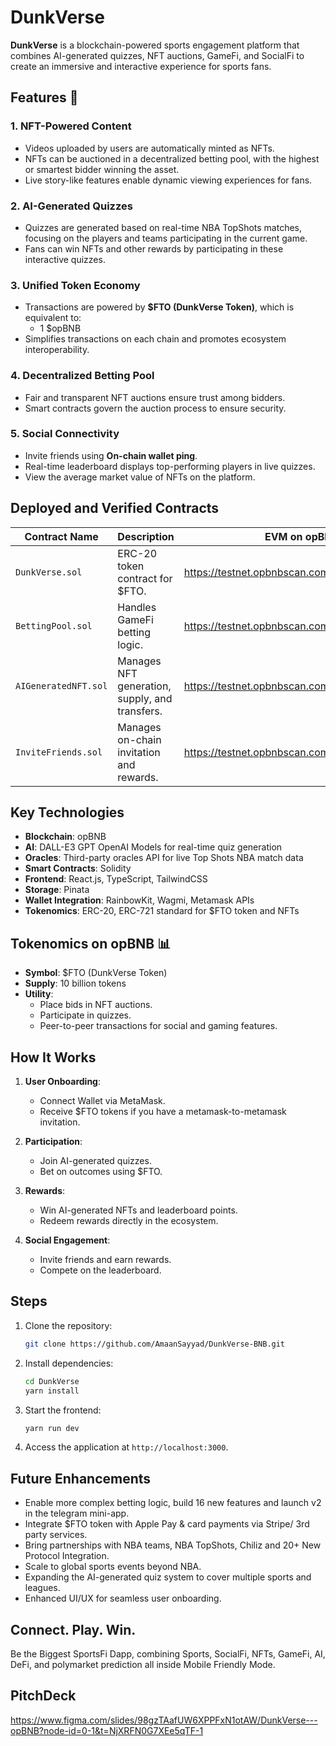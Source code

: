 # DunkVerse

**DunkVerse** is a blockchain-powered sports engagement platform that combines AI-generated quizzes, NFT auctions, GameFi, and SocialFi to create an immersive and interactive experience for sports fans.

## Features 🚀

### 1. **NFT-Powered Content**
- Videos uploaded by users are automatically minted as NFTs.
- NFTs can be auctioned in a decentralized betting pool, with the highest or smartest bidder winning the asset.
- Live story-like features enable dynamic viewing experiences for fans.

### 2. **AI-Generated Quizzes**
- Quizzes are generated based on real-time NBA TopShots matches, focusing on the players and teams participating in the current game.
- Fans can win NFTs and other rewards by participating in these interactive quizzes.

### 3. **Unified Token Economy**
- Transactions are powered by **$FTO (DunkVerse Token)**, which is equivalent to:
  - 1 $opBNB
- Simplifies transactions on each chain and promotes ecosystem interoperability.

### 4. **Decentralized Betting Pool**
- Fair and transparent NFT auctions ensure trust among bidders.
- Smart contracts govern the auction process to ensure security.

### 5. **Social Connectivity**
- Invite friends using **On-chain wallet ping**.
- Real-time leaderboard displays top-performing players in live quizzes.
- View the average market value of NFTs on the platform.

## Deployed and Verified Contracts

| Contract Name        | Description                                   | EVM on opBNB Testnet Deployed and Verified Contract Links                           |
|----------------------|-----------------------------------------------|------------------------------------------------------------------------------------|
| `DunkVerse.sol`      | ERC-20 token contract for $FTO.               | https://testnet.opbnbscan.com/address/0x74F50199618ab213CdBA4b07dd7dd6614DC004B3 |
| `BettingPool.sol`    | Handles GameFi betting logic.                 | https://testnet.opbnbscan.com/address/0xEb2bcb5A262904157B33895C86f7E58e445a1B3F |
| `AIGeneratedNFT.sol` | Manages NFT generation, supply, and transfers.| https://testnet.opbnbscan.com/address/0xb98f9e73748Ac0B5275141E878faB653b4A0cAc8 |
| `InviteFriends.sol`  | Manages on-chain invitation and rewards.      | https://testnet.opbnbscan.com/address/0x4d086aa65A7eA9eB094aEe92E55b9C80052fE6C2 |

## Key Technologies

- **Blockchain**: opBNB
- **AI**: DALL-E3 GPT OpenAI Models for real-time quiz generation
- **Oracles**: Third-party oracles API for live Top Shots NBA match data
- **Smart Contracts**: Solidity
- **Frontend**: React.js, TypeScript, TailwindCSS
- **Storage**: Pinata
- **Wallet Integration**: RainbowKit, Wagmi, Metamask APIs
- **Tokenomics**: ERC-20, ERC-721 standard for $FTO token and NFTs

## Tokenomics on opBNB 📊

- **Symbol**: $FTO (DunkVerse Token)
- **Supply**: 10 billion tokens
- **Utility**:
  - Place bids in NFT auctions.
  - Participate in quizzes.
  - Peer-to-peer transactions for social and gaming features.

## How It Works

1. **User Onboarding**:
   - Connect Wallet via MetaMask.
   - Receive $FTO tokens if you have a metamask-to-metamask invitation.

2. **Participation**:
   - Join AI-generated quizzes.
   - Bet on outcomes using $FTO.

3. **Rewards**:
   - Win AI-generated NFTs and leaderboard points.
   - Redeem rewards directly in the ecosystem.

4. **Social Engagement**:
   - Invite friends and earn rewards.
   - Compete on the leaderboard.

## Steps

1. Clone the repository:
   ```bash
   git clone https://github.com/AmaanSayyad/DunkVerse-BNB.git
   ```
2. Install dependencies:
   ```bash
   cd DunkVerse
   yarn install
   ```
3. Start the frontend:
   ```bash
   yarn run dev
   ```
4. Access the application at `http://localhost:3000`.

## **Future Enhancements**
- Enable more complex betting logic, build 16 new features and launch v2 in the telegram mini-app.
- Integrate $FTO token with Apple Pay & card payments via Stripe/ 3rd party services.
- Bring partnerships with NBA teams, NBA TopShots, Chiliz and 20+ New Protocol Integration.
- Scale to global sports events beyond NBA.
- Expanding the AI-generated quiz system to cover multiple sports and leagues.
- Enhanced UI/UX for seamless user onboarding.

## Connect. Play. Win.

Be the Biggest SportsFi Dapp, combining Sports, SocialFi, NFTs, GameFi, AI, DeFi, and polymarket prediction all inside Mobile Friendly Mode.

## PitchDeck

https://www.figma.com/slides/98gzTAafUW6XPPFxN1otAW/DunkVerse---opBNB?node-id=0-1&t=NjXRFN0G7XEe5qTF-1
